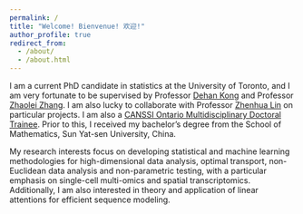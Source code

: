 ```yaml
---
permalink: /
title: "Welcome! Bienvenue! 欢迎!"
author_profile: true
redirect_from: 
  - /about/
  - /about.html
---
```


I am a current PhD candidate in statistics at the University of Toronto, and I am very fortunate to be supervised by Professor [Dehan Kong](https://sites.google.com/site/kongdehanstat/) and Professor [Zhaolei Zhang](http://sites.utoronto.ca/zhanglab/). I am also lucky to collaborate with Professor [Zhenhua Lin](https://blog.nus.edu.sg/zhenhua/) on particular projects. I am also a [CANSSI Ontario Multidisciplinary Doctoral Trainee](https://canssiontario.utoronto.ca/opportunities/uoft-opportunities/mdoc/). Prior to this, I received my bachelor’s degree from the School of Mathematics, Sun Yat-sen University, China.

My research interests focus on developing statistical and machine learning methodologies for high-dimensional data analysis, optimal transport, non-Euclidean data analysis and non-parametric testing, with a particular emphasis on single-cell multi-omics and spatial transcriptomics. Additionally, I am also interested in theory and application of linear attentions for efficient sequence modeling.  
